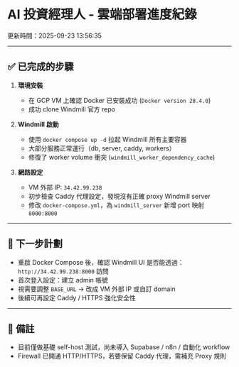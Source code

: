 # AI 投資經理人 - 雲端部署進度紀錄

更新時間：2025-09-23 13:56:35

---

## ✅ 已完成的步驟
1. **環境安裝**
   - 在 GCP VM 上確認 Docker 已安裝成功 (`Docker version 28.4.0`)
   - 成功 clone Windmill 官方 repo

2. **Windmill 啟動**
   - 使用 `docker compose up -d` 拉起 Windmill 所有主要容器
   - 大部分服務正常運行（db, server, caddy, workers）
   - 修復了 worker volume 衝突 (`windmill_worker_dependency_cache`)

3. **網路設定**
   - VM 外部 IP: `34.42.99.238`
   - 初步檢查 Caddy 代理設定，發現沒有正確 proxy Windmill server
   - 修改 `docker-compose.yml`，為 `windmill_server` 新增 port 映射 `8000:8000`

---

## 🚧 下一步計劃
- 重啟 Docker Compose 後，確認 Windmill UI 是否能透過：  
  `http://34.42.99.238:8000` 訪問
- 首次登入設定：建立 admin 帳號
- 視需要調整 `BASE_URL` → 改成 VM 外部 IP 或自訂 domain
- 後續可再設定 Caddy / HTTPS 強化安全性

---

## 📌 備註
- 目前僅做基礎 self-host 測試，尚未導入 Supabase / n8n / 自動化 workflow
- Firewall 已開通 HTTP/HTTPS，若要保留 Caddy 代理，需補充 Proxy 規則
